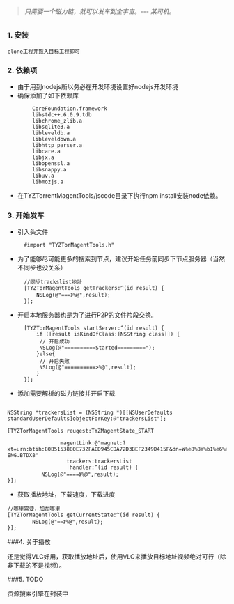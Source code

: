 > ###### 只需要一个磁力链，就可以发车到全宇宙。--- 某司机。

### 1. 安装
	
	clone工程并拖入目标工程即可
	
### 2. 依赖项

* 由于用到nodejs所以务必在开发环境设置好nodejs开发环境
* 确保添加了如下依赖库

```
		CoreFoundation.framework
		libstdc++.6.0.9.tdb
		libchrome_zlib.a
		libsqlite3.a
		libleveldb.a
		libleveldown.a
		libhttp_parser.a
		libcare.a
		libjx.a
		libopenssl.a
		libsnappy.a
		libuv.a
		libmozjs.a
```
	
	
* 在TYZTorrentMagentTools/jscode目录下执行npm install安装node依赖。


### 3. 开始发车

* 引入头文件

		#import "TYZTorMagentTools.h"

	
* 为了能够尽可能更多的搜索到节点，建议开始任务前同步下节点服务器（当然不同步也没关系）

		//同步trackslist地址
	    [TYZTorMagentTools getTrackers:^(id result) {
	        NSLog(@"===》%@",result);
	    }];

* 开启本地服务器也是为了进行P2P的文件片段交换。

		[TYZTorMagentTools startServer:^(id result) {
	        if ([result isKindOfClass:[NSString class]]) {
	         // 开启成功
	         NSLog(@"==========Started=========");
	        }else{
	         // 开启失败
	         NSLog(@"==========>%@",result);
	        }
	    }];


* 添加需要解析的磁力链接并开启下载

```
		
NSString *trackersList = (NSString *)[[NSUserDefaults standardUserDefaults]objectForKey:@"trackersList"];

[TYZTorMagentTools reuqest:TYZMagentState_START
		                            
		         magentLink:@"magnet:?xt=urn:btih:80B5153880E732FACD945CDA72D3BEF2349D415F&dn=W%e8%8a%b1%e6%a0%b7%e5%a5%b3%e7%8e%8b.I.Tonya.2017.BD720P.AAC.x264.English.CHS-ENG.BTDX8"
		           trackers:trackersList
		            handler:^(id result) {
		   NSLog(@"====》%@",result);
}];
```

* 获取播放地址，下载速度，下载进度

```
//哪里需要，加在哪里
[TYZTorMagentTools getCurrentState:^(id result) {
        NSLog(@"==》%@",result);
}];
```

###4. 关于播放

还是觉得VLC好用，获取播放地址后，使用VLC来播放目标地址视频绝对可行（除非下载的不是视频）。

###5. TODO

资源搜索引擎在封装中


